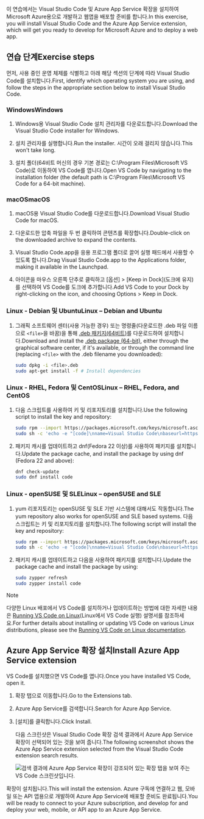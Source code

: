 <span data-ttu-id="1dff3-101">이 연습에서는 Visual Studio Code 및 Azure App Service 확장을 설치하여 Microsoft Azure용으로 개발하고 웹앱을 배포할 준비를 합니다.</span><span class="sxs-lookup"><span data-stu-id="1dff3-101">In this exercise, you will install Visual Studio Code and the Azure App Service extension, which will get you ready to develop for Microsoft Azure and to deploy a web app.</span></span>

## <a name="exercise-steps"></a><span data-ttu-id="1dff3-102">연습 단계</span><span class="sxs-lookup"><span data-stu-id="1dff3-102">Exercise steps</span></span>

<span data-ttu-id="1dff3-103">먼저, 사용 중인 운영 체제를 식별하고 아래 해당 섹션의 단계에 따라 Visual Studio Code를 설치합니다.</span><span class="sxs-lookup"><span data-stu-id="1dff3-103">First, identify which operating system you are using, and follow the steps in the appropriate section below to install Visual Studio Code.</span></span>

### <a name="windows"></a><span data-ttu-id="1dff3-104">Windows</span><span class="sxs-lookup"><span data-stu-id="1dff3-104">Windows</span></span>

1. <span data-ttu-id="1dff3-105">Windows용 Visual Studio Code 설치 관리자를 다운로드합니다.</span><span class="sxs-lookup"><span data-stu-id="1dff3-105">Download the Visual Studio Code installer for Windows.</span></span>

1. <span data-ttu-id="1dff3-106">설치 관리자를 실행합니다.</span><span class="sxs-lookup"><span data-stu-id="1dff3-106">Run the installer.</span></span> <span data-ttu-id="1dff3-107">시간이 오래 걸리지 않습니다.</span><span class="sxs-lookup"><span data-stu-id="1dff3-107">This won't take long.</span></span>

1. <span data-ttu-id="1dff3-108">설치 폴더(64비트 머신의 경우 기본 경로는 C:\Program Files\Microsoft VS Code)로 이동하여 VS Code를 엽니다.</span><span class="sxs-lookup"><span data-stu-id="1dff3-108">Open VS Code by navigating to the installation folder (the default path is C:\Program Files\Microsoft VS Code for a 64-bit machine).</span></span>

### <a name="macos"></a><span data-ttu-id="1dff3-109">macOS</span><span class="sxs-lookup"><span data-stu-id="1dff3-109">macOS</span></span>

1. <span data-ttu-id="1dff3-110">macOS용 Visual Studio Code를 다운로드합니다.</span><span class="sxs-lookup"><span data-stu-id="1dff3-110">Download Visual Studio Code for macOS.</span></span>

1. <span data-ttu-id="1dff3-111">다운로드한 압축 파일을 두 번 클릭하여 콘텐츠를 확장합니다.</span><span class="sxs-lookup"><span data-stu-id="1dff3-111">Double-click on the downloaded archive to expand the contents.</span></span>

1. <span data-ttu-id="1dff3-112">Visual Studio Code.app을 응용 프로그램 폴더로 끌어 실행 패드에서 사용할 수 있도록 합니다.</span><span class="sxs-lookup"><span data-stu-id="1dff3-112">Drag Visual Studio Code.app to the Applications folder, making it available in the Launchpad.</span></span>

1. <span data-ttu-id="1dff3-113">아이콘을 마우스 오른쪽 단추로 클릭하고 [옵션] > [Keep in Dock]\(도크에 유지)를 선택하여 VS Code를 도크에 추가합니다.</span><span class="sxs-lookup"><span data-stu-id="1dff3-113">Add VS Code to your Dock by right-clicking on the icon, and choosing Options > Keep in Dock.</span></span>

### <a name="linux--debian-and-ubuntu"></a><span data-ttu-id="1dff3-114">Linux - Debian 및 Ubuntu</span><span class="sxs-lookup"><span data-stu-id="1dff3-114">Linux – Debian and Ubuntu</span></span>

1. <span data-ttu-id="1dff3-115">그래픽 소프트웨어 센터(사용 가능한 경우) 또는 명령줄(다운로드한 .deb 파일 이름으로 `<file>`을 바꿈)을 통해 [.deb 패키지(64비트)](https://go.microsoft.com/fwlink/?LinkID=760868)를 다운로드하여 설치합니다.</span><span class="sxs-lookup"><span data-stu-id="1dff3-115">Download and install the [.deb package (64-bit)](https://go.microsoft.com/fwlink/?LinkID=760868), either through the graphical software center, if it's available, or through the command line (replacing `<file>` with the .deb filename you downloaded):</span></span>

    ```bash
    sudo dpkg -i <file>.deb
    sudo apt-get install -f # Install dependencies
    ```

### <a name="linux--rhel-fedora-and-centos"></a><span data-ttu-id="1dff3-116">Linux - RHEL, Fedora 및 CentOS</span><span class="sxs-lookup"><span data-stu-id="1dff3-116">Linux – RHEL, Fedora, and CentOS</span></span>

1. <span data-ttu-id="1dff3-117">다음 스크립트를 사용하여 키 및 리포지토리를 설치합니다.</span><span class="sxs-lookup"><span data-stu-id="1dff3-117">Use the following script to install the key and repository:</span></span>

    ```bash
    sudo rpm --import https://packages.microsoft.com/keys/microsoft.asc
    sudo sh -c 'echo -e "[code]\nname=Visual Studio Code\nbaseurl=https://packages.microsoft.com/yumrepos/vscode\nenabled=1\ngpgcheck=1\ngpgkey=https://packages.microsoft.com/keys/microsoft.asc" > /etc/yum.repos.d/vscode.repo'
    ```

1. <span data-ttu-id="1dff3-118">패키지 캐시를 업데이트하고 dnf(Fedora 22 이상)를 사용하여 패키지를 설치합니다.</span><span class="sxs-lookup"><span data-stu-id="1dff3-118">Update the package cache, and install the package by using dnf (Fedora 22 and above):</span></span>

    ```bash
    dnf check-update
    sudo dnf install code
    ```

### <a name="linux--opensuse-and-sle"></a><span data-ttu-id="1dff3-119">Linux - openSUSE 및 SLE</span><span class="sxs-lookup"><span data-stu-id="1dff3-119">Linux – openSUSE and SLE</span></span>

1. <span data-ttu-id="1dff3-120">yum 리포지토리는 openSUSE 및 SLE 기반 시스템에 대해서도 작동합니다.</span><span class="sxs-lookup"><span data-stu-id="1dff3-120">The yum repository also works for openSUSE and SLE based systems.</span></span> <span data-ttu-id="1dff3-121">다음 스크립트는 키 및 리포지토리를 설치합니다.</span><span class="sxs-lookup"><span data-stu-id="1dff3-121">The following script will install the key and repository:</span></span>

    ```bash
    sudo rpm --import https://packages.microsoft.com/keys/microsoft.asc
    sudo sh -c 'echo -e "[code]\nname=Visual Studio Code\nbaseurl=https://packages.microsoft.com/yumrepos/vscode\nenabled=1\ntype=rpm-md\ngpgcheck=1\ngpgkey=https://packages.microsoft.com/keys/microsoft.asc" > /etc/zypp/repos.d/vscode.repo'
    ```

1. <span data-ttu-id="1dff3-122">패키지 캐시를 업데이트하고 다음을 사용하여 패키지를 설치합니다.</span><span class="sxs-lookup"><span data-stu-id="1dff3-122">Update the package cache and install the package by using:</span></span>

    ```bash
    sudo zypper refresh
    sudo zypper install code
    ```

> [!NOTE]
> <span data-ttu-id="1dff3-123">다양한 Linux 배포에서 VS Code를 설치하거나 업데이트하는 방법에 대한 자세한 내용은 [Running VS Code on Linux](https://code.visualstudio.com/docs/setup/linux)(Linux에서 VS Code 실행) 설명서를 참조하세요.</span><span class="sxs-lookup"><span data-stu-id="1dff3-123">For further details about installing or updating VS Code on various Linux distributions, please see the [Running VS Code on Linux documentation](https://code.visualstudio.com/docs/setup/linux).</span></span>

## <a name="install-azure-app-service-extension"></a><span data-ttu-id="1dff3-124">Azure App Service 확장 설치</span><span class="sxs-lookup"><span data-stu-id="1dff3-124">Install Azure App Service extension</span></span>

<span data-ttu-id="1dff3-125">VS Code를 설치했으면 VS Code를 엽니다.</span><span class="sxs-lookup"><span data-stu-id="1dff3-125">Once you have installed VS Code, open it.</span></span>

1. <span data-ttu-id="1dff3-126">확장 탭으로 이동합니다.</span><span class="sxs-lookup"><span data-stu-id="1dff3-126">Go to the Extensions tab.</span></span>

1. <span data-ttu-id="1dff3-127">Azure App Service를 검색합니다.</span><span class="sxs-lookup"><span data-stu-id="1dff3-127">Search for Azure App Service.</span></span>

1. <span data-ttu-id="1dff3-128">[설치]를 클릭합니다.</span><span class="sxs-lookup"><span data-stu-id="1dff3-128">Click Install.</span></span>

    <span data-ttu-id="1dff3-129">다음 스크린샷은 Visual Studio Code 확장 검색 결과에서 Azure App Service 확장이 선택되어 있는 것을 보여 줍니다.</span><span class="sxs-lookup"><span data-stu-id="1dff3-129">The following screenshot shows the Azure App Service extension selected from the Visual Studio Code extension search results.</span></span>

    ![검색 결과에 Azure App Service 확장이 강조되어 있는 확장 탭을 보여 주는 VS Code 스크린샷입니다.](../media/3-install-azure-extension.png)

<span data-ttu-id="1dff3-131">확장이 설치됩니다.</span><span class="sxs-lookup"><span data-stu-id="1dff3-131">This will install the extension.</span></span> <span data-ttu-id="1dff3-132">Azure 구독에 연결하고 웹, 모바일 또는 API 앱용으로 개발하여 Azure App Service에 배포할 준비도 완료됩니다.</span><span class="sxs-lookup"><span data-stu-id="1dff3-132">You will be ready to connect to your Azure subscription, and develop for and deploy your web, mobile, or API app to an Azure App Service.</span></span>
